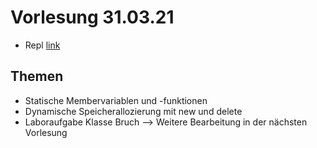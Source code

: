# Vorlesung 31.03.21

- Repl [link](https://replit.com/@toj11001/Klasseninf3)

## Themen
- Statische Membervariablen und -funktionen
- Dynamische Speicherallozierung mit new und delete
- Laboraufgabe Klasse Bruch --> Weitere Bearbeitung in der nächsten Vorlesung
